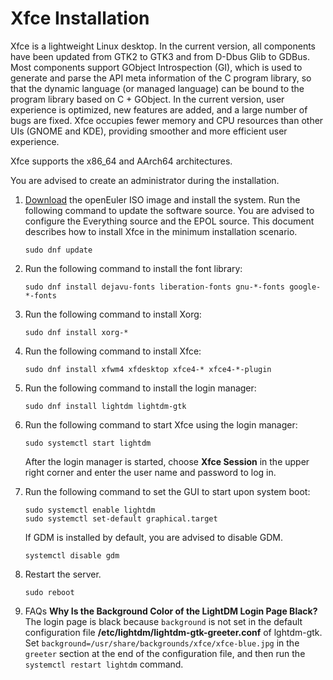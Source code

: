 # Xfce Installation

Xfce is a lightweight Linux desktop. In the current version, all components have been updated from GTK2 to GTK3 and from D-Dbus Glib to GDBus. Most components support GObject Introspection (GI), which is used to generate and parse the API meta information of the C program library, so that the dynamic language (or managed language) can be bound to the program library based on C + GObject. In the current version, user experience is optimized, new features are added, and a large number of bugs are fixed. Xfce occupies fewer memory and CPU resources than other UIs (GNOME and KDE), providing smoother and more efficient user experience.

Xfce supports the x86\_64 and AArch64 architectures.

You are advised to create an administrator during the installation.

1. [Download](https://www.openeuler.org/en/download/) the openEuler ISO image and install the system. Run the following command to update the software source. You are advised to configure the Everything source and the EPOL source. This document describes how to install Xfce in the minimum installation scenario.
   
   ```
   sudo dnf update
   ```

2. Run the following command to install the font library:
   
   ```
   sudo dnf install dejavu-fonts liberation-fonts gnu-*-fonts google-*-fonts
   ```

3. Run the following command to install Xorg:
   
   ```
   sudo dnf install xorg-*
   ```

4. Run the following command to install Xfce:
   
   ```
   sudo dnf install xfwm4 xfdesktop xfce4-* xfce4-*-plugin
   ```

5. Run the following command to install the login manager:
   
   ```
   sudo dnf install lightdm lightdm-gtk
   ```

6. Run the following command to start Xfce using the login manager:
   
   ````
   sudo systemctl start lightdm
   ````
   
   After the login manager is started, choose **Xfce Session** in the upper right corner and enter the user name and password to log in.

7. Run the following command to set the GUI to start upon system boot:
   
   ```
   sudo systemctl enable lightdm
   sudo systemctl set-default graphical.target
   ```
   
   If GDM is installed by default, you are advised to disable GDM.
   
   ```
   systemctl disable gdm
   ```

8. Restart the server.
   
   ```
   sudo reboot
   ```

9. FAQs
    **Why Is the Background Color of the LightDM Login Page Black?**
    The login page is black because `background` is not set in the default configuration file **/etc/lightdm/lightdm-gtk-greeter.conf** of lghtdm-gtk.
    Set `background=/usr/share/backgrounds/xfce/xfce-blue.jpg` in the `greeter` section at the end of the configuration file, and then run the `systemctl restart lightdm` command.